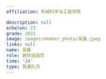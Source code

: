 ```yaml
---
affiliation: 机械科学与工程学院

description: null
echelon: 23
grade: 2021
image: images/member_photo/吴磊.jpeg
links: null
name: 吴磊
role: 嵌软组组员
time: '24'
type: 普通队员
---
```


